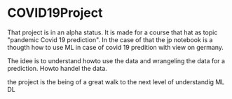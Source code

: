 # COVID19Project

That project is in an alpha status. It is made for a course that hat as topic "pandemic Covid 19 prediction". In the case of that the jp notebook is a thougth how to use ML in case 
of covid 19 predition with view on germany. 

The idee is to understand howto use the data and wrangeling the data for a prediction. Howto handel the data.

the project is the being of a great walk to the next level of understandig ML DL 
